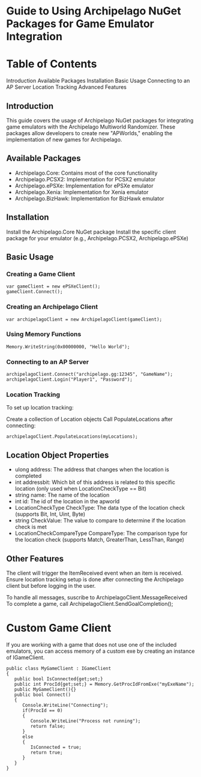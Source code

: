 # Guide to Using Archipelago NuGet Packages for Game Emulator Integration
# Table of Contents

Introduction
Available Packages
Installation
Basic Usage
Connecting to an AP Server
Location Tracking
Advanced Features

## Introduction
This guide covers the usage of Archipelago NuGet packages for integrating game emulators with the Archipelago Multiworld Randomizer. These packages allow developers to create new "APWorlds," enabling the implementation of new games for Archipelago.
## Available Packages

 - Archipelago.Core: Contains most of the core functionality
 - Archipelago.PCSX2: Implementation for PCSX2 emulator
 - Archipelago.ePSXe: Implementation for ePSXe emulator
 - Archipelago.Xenia: Implementation for Xenia emulator
 - Archipelago.BizHawk: Implementation for BizHawk emulator

## Installation

Install the Archipelago.Core NuGet package
Install the specific client package for your emulator (e.g., Archipelago.PCSX2, Archipelago.ePSXe)

## Basic Usage
### Creating a Game Client
```
var gameClient = new ePSXeClient();
gameClient.Connect();
```  
### Creating an Archipelago Client
```
var archipelagoClient = new ArchipelagoClient(gameClient);
```  
### Using Memory Functions
```var money = Memory.ReadInt(0x00000000);
Memory.WriteString(0x00000000, "Hello World");
```  

### Connecting to an AP Server
```
archipelagoClient.Connect("archipelago.gg:12345", "GameName");
archipelagoClient.Login("Player1", "Password");
```  
### Location Tracking
To set up location tracking:

Create a collection of Location objects
Call PopulateLocations after connecting:

``` 
archipelagoClient.PopulateLocations(myLocations);
 ```  

## Location Object Properties

 - ulong address: The address that changes when the location is completed
 - int addressbit: Which bit of this address is related to this specific location (only used when LocationCheckType == Bit)
 - string name: The name of the location
 - int id: The id of the location in the apworld
 - LocationCheckType CheckType: The data type of the location check (supports Bit, Int, Uint, Byte)
 - string CheckValue: The value to compare to determine if the location check is met
 - LocationCheckCompareType CompareType: The comparison type for the location check (supports Match, GreaterThan, LessThan, Range)

## Other Features

The client will trigger the ItemReceived event when an item is received.
Ensure location tracking setup is done after connecting the Archipelago client but before logging in the user.

To handle all messages, suscribe to ArchipelagoClient.MessageReceived  
To complete a game, call ArchipelagoClient.SendGoalCompletion();  

# Custom Game Client
If you are working with a game that does not use one of the included emulators, you can access memory of a custom exe by creating an instance of IGameClient.
```
public class MyGameClient : IGameClient
{
   public bool IsConnected{get;set;}
   public int ProcId{get;set;} = Memory.GetProcIdFromExe("myExeName");
   public MyGameClient(){}
   public bool Connect()
   {
      Console.WriteLine("Connecting");
      if(ProcId == 0)
      {
         Console.WriteLine("Process not running");
         return false;
      }
      else
      {
         IsConnected = true;
         return true;
      }
   }
}
```
